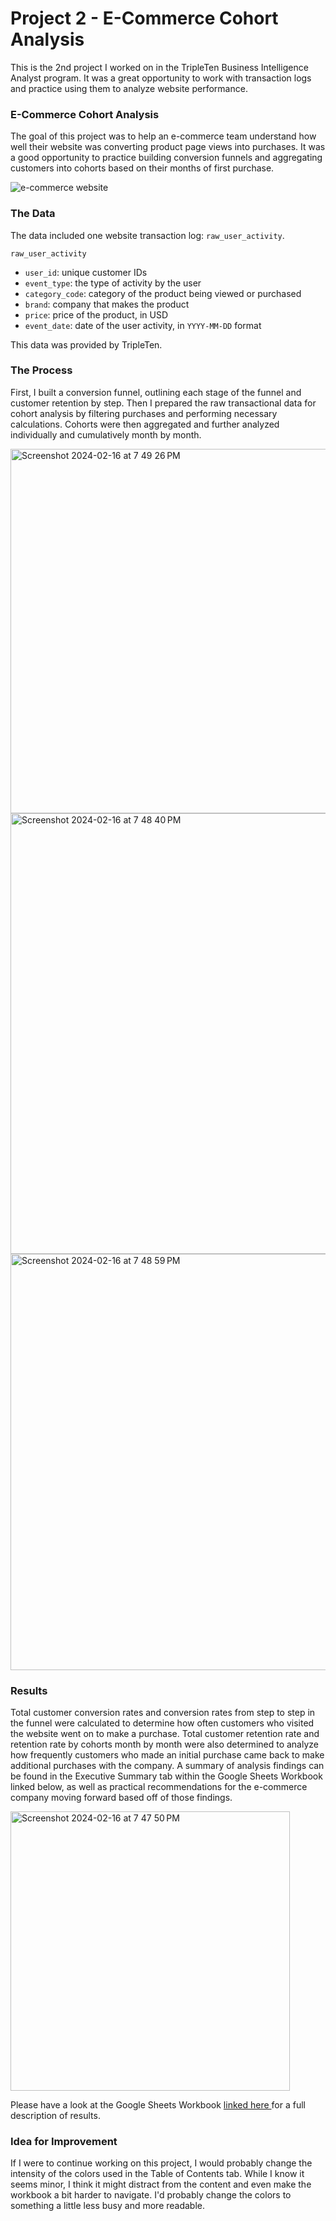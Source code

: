 # Project 2 - E-Commerce Cohort Analysis

This is the 2nd project I worked on in the TripleTen Business Intelligence Analyst program. It was a great opportunity to work with transaction logs and practice using them to analyze website performance.

### E-Commerce Cohort Analysis

The goal of this project was to help an e-commerce team understand how well their website was converting product page views into purchases. It was a good opportunity to practice building conversion funnels and aggregating customers into cohorts based on their months of first purchase.

![e-commerce website](https://github.com/ejdostal/Data_projects_TripleTen/assets/151595335/1b54ddaf-ad88-47f2-ba64-2ae23c5a3d13)

### The Data

The data included one website transaction log: `raw_user_activity`.  
  
`raw_user_activity`
- `user_id`: unique customer IDs
- `event_type`: the type of activity by the user
- `category_code`: category of the product being viewed or purchased
- `brand`: company that makes the product
- `price`: price of the product, in USD
- `event_date`: date of the user activity, in `YYYY-MM-DD` format

This data was provided by TripleTen.

### The Process

First, I built a conversion funnel, outlining each stage of the funnel and customer retention by step. Then I prepared the raw transactional data for cohort analysis by filtering purchases and performing necessary calculations. Cohorts were then aggregated and further analyzed individually and cumulatively month by month.

<img width="583" alt="Screenshot 2024-02-16 at 7 49 26 PM" src="https://github.com/ejdostal/Data_projects_TripleTen/assets/151595335/330ea44d-abe3-407c-9508-0682f31d08d9">

<img width="705" alt="Screenshot 2024-02-16 at 7 48 40 PM" src="https://github.com/ejdostal/Data_projects_TripleTen/assets/151595335/6221ba89-bd7a-42d5-8cb0-1d184fab7b5a">

<img width="666" alt="Screenshot 2024-02-16 at 7 48 59 PM" src="https://github.com/ejdostal/Data_projects_TripleTen/assets/151595335/65ef3b72-0c5b-48b1-ba85-5e99a1f5ab15">


### Results 
Total customer conversion rates and conversion rates from step to step in the funnel were calculated to determine how often customers who visited the website went on to make a purchase. Total customer retention rate and retention rate by cohorts month by month were also determined to analyze how frequently customers who made an initial purchase came back to make additional purchases with the company. A summary of analysis findings can be found in the Executive Summary tab within the Google Sheets Workbook linked below, as well as practical recommendations for the e-commerce company moving forward based off of those findings. 

<img width="447" alt="Screenshot 2024-02-16 at 7 47 50 PM" src="https://github.com/ejdostal/Data_projects_TripleTen/assets/151595335/a9516f2e-d934-4ce6-9edc-764e232ee126">


Please have a look at the Google Sheets Workbook [linked here ](https://docs.google.com/spreadsheets/d/1Zt4jZ3kDbDwjamdXg27JpeNK1POlpxEzIytspTWkBwc/edit?usp=sharing)for a full description of results.

### Idea for Improvement
If I were to continue working on this project, I would probably change the intensity of the colors used in the Table of Contents tab. While I know it seems minor, I think it might distract from the content and even make the workbook a bit harder to navigate. I'd probably change the colors to something a little less busy and more readable.
